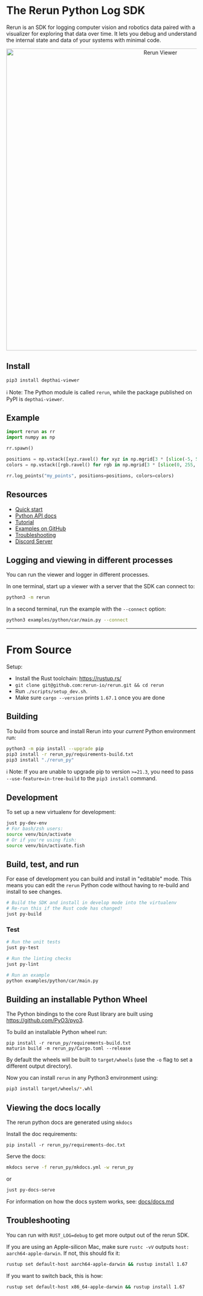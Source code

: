 # The Rerun Python Log SDK

Rerun is an SDK for logging computer vision and robotics data paired with a visualizer for exploring that data over time.
It lets you debug and understand the internal state and data of your systems with minimal code.

<p align="center">
  <img width="800" alt="Rerun Viewer" src="https://user-images.githubusercontent.com/1148717/218763490-f6261ecd-e19e-4520-9b25-446ce1ee6328.png">
</p>

## Install

```sh
pip3 install depthai-viewer
```

ℹ️ Note:
The Python module is called `rerun`, while the package published on PyPI is `depthai-viewer`.

## Example

```py
import rerun as rr
import numpy as np

rr.spawn()

positions = np.vstack([xyz.ravel() for xyz in np.mgrid[3 * [slice(-5, 5, 10j)]]]).T
colors = np.vstack([rgb.ravel() for rgb in np.mgrid[3 * [slice(0, 255, 10j)]]]).astype(np.uint8).T

rr.log_points("my_points", positions=positions, colors=colors)
```

## Resources

- [Quick start](https://www.rerun.io/docs/getting-started/python)
- [Python API docs](https://ref.rerun.io/docs/python)
- [Tutorial](https://www.rerun.io/docs/getting-started/logging-python)
- [Examples on GitHub](https://github.com/rerun-io/rerun/tree/latest/examples/python)
- [Troubleshooting](https://www.rerun.io/docs/getting-started/troubleshooting)
- [Discord Server](https://discord.com/invite/Gcm8BbTaAj)

## Logging and viewing in different processes

You can run the viewer and logger in different processes.

In one terminal, start up a viewer with a server that the SDK can connect to:

```sh
python3 -m rerun
```

In a second terminal, run the example with the `--connect` option:

```sh
python3 examples/python/car/main.py --connect
```

---

# From Source

Setup:

- Install the Rust toolchain: <https://rustup.rs/>
- `git clone git@github.com:rerun-io/rerun.git && cd rerun`
- Run `./scripts/setup_dev.sh`.
- Make sure `cargo --version` prints `1.67.1` once you are done

## Building

To build from source and install Rerun into your _current_ Python environment run:

```sh
python3 -m pip install --upgrade pip
pip3 install -r rerun_py/requirements-build.txt
pip3 install "./rerun_py"
```

ℹ️ Note:
If you are unable to upgrade pip to version `>=21.3`, you need to pass `--use-feature=in-tree-build` to the `pip3 install` command.

## Development

To set up a new virtualenv for development:

```sh
just py-dev-env
# For bash/zsh users:
source venv/bin/activate
# Or if you're using fish:
source venv/bin/activate.fish
```

## Build, test, and run

For ease of development you can build and install in "editable" mode. This means you can edit the `rerun` Python code without having to re-build and install to see changes.

```sh
# Build the SDK and install in develop mode into the virtualenv
# Re-run this if the Rust code has changed!
just py-build
```

### Test

```sh
# Run the unit tests
just py-test

# Run the linting checks
just py-lint

# Run an example
python examples/python/car/main.py
```

## Building an installable Python Wheel

The Python bindings to the core Rust library are built using https://github.com/PyO3/pyo3.

To build an installable Python wheel run:

```
pip install -r rerun_py/requirements-build.txt
maturin build -m rerun_py/Cargo.toml --release
```

By default the wheels will be built to `target/wheels` (use the `-o` flag to set a different output directory).

Now you can install `rerun` in any Python3 environment using:

```sh
pip3 install target/wheels/*.whl
```

## Viewing the docs locally

The rerun python docs are generated using `mkdocs`

Install the doc requirements:

```
pip install -r rerun_py/requirements-doc.txt
```

Serve the docs:

```sh
mkdocs serve -f rerun_py/mkdocs.yml -w rerun_py
```

or

```sh
just py-docs-serve
```

For information on how the docs system works, see: [docs/docs.md](docs/docs.md)

## Troubleshooting

You can run with `RUST_LOG=debug` to get more output out of the rerun SDK.

If you are using an Apple-silicon Mac, make sure `rustc -vV` outputs `host: aarch64-apple-darwin`. If not, this should fix it:

```sh
rustup set default-host aarch64-apple-darwin && rustup install 1.67
```

If you want to switch back, this is how:

```sh
rustup set default-host x86_64-apple-darwin && rustup install 1.67
```
